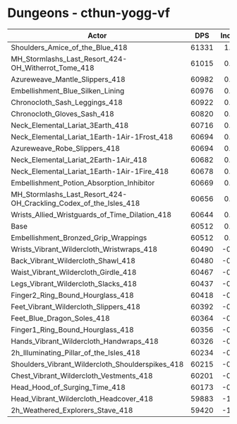 # Dungeons - cthun-yogg-vf
| Actor | DPS | Increase |
|---|:---:|:---:|
|Shoulders_Amice_of_the_Blue_418|61331|1.35%|
|MH_Stormlashs_Last_Resort_424-OH_Witherrot_Tome_418|61015|0.83%|
|Azureweave_Mantle_Slippers_418|60982|0.78%|
|Embellishment_Blue_Silken_Lining|60976|0.77%|
|Chronocloth_Sash_Leggings_418|60922|0.68%|
|Chronocloth_Gloves_Sash_418|60820|0.51%|
|Neck_Elemental_Lariat_3Earth_418|60716|0.34%|
|Neck_Elemental_Lariat_1Earth-1Air-1Frost_418|60694|0.30%|
|Azureweave_Robe_Slippers_418|60694|0.30%|
|Neck_Elemental_Lariat_2Earth-1Air_418|60682|0.28%|
|Neck_Elemental_Lariat_1Earth-1Air-1Fire_418|60678|0.28%|
|Embellishment_Potion_Absorption_Inhibitor|60669|0.26%|
|MH_Stormlashs_Last_Resort_424-OH_Crackling_Codex_of_the_Isles_418|60656|0.24%|
|Wrists_Allied_Wristguards_of_Time_Dilation_418|60644|0.22%|
|Base|60512|0.00%|
|Embellishment_Bronzed_Grip_Wrappings|60512|0.00%|
|Wrists_Vibrant_Wildercloth_Wristwraps_418|60490|-0.04%|
|Back_Vibrant_Wildercloth_Shawl_418|60480|-0.05%|
|Waist_Vibrant_Wildercloth_Girdle_418|60467|-0.07%|
|Legs_Vibrant_Wildercloth_Slacks_418|60437|-0.12%|
|Finger2_Ring_Bound_Hourglass_418|60418|-0.16%|
|Feet_Vibrant_Wildercloth_Slippers_418|60392|-0.20%|
|Feet_Blue_Dragon_Soles_418|60364|-0.24%|
|Finger1_Ring_Bound_Hourglass_418|60356|-0.26%|
|Hands_Vibrant_Wildercloth_Handwraps_418|60326|-0.31%|
|2h_Illuminating_Pillar_of_the_Isles_418|60234|-0.46%|
|Shoulders_Vibrant_Wildercloth_Shoulderspikes_418|60215|-0.49%|
|Chest_Vibrant_Wildercloth_Vestments_418|60201|-0.51%|
|Head_Hood_of_Surging_Time_418|60173|-0.56%|
|Head_Vibrant_Wildercloth_Headcover_418|59883|-1.04%|
|2h_Weathered_Explorers_Stave_418|59420|-1.80%|
